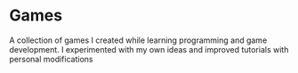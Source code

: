 # Games
A collection of games I created while learning programming and game development. I experimented with my own ideas and improved tutorials with personal modifications

